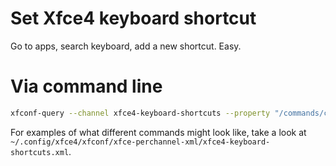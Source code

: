 # Set Xfce4 keyboard shortcut

Go to apps, search keyboard, add a new shortcut. Easy.

# Via command line

```bash
xfconf-query --channel xfce4-keyboard-shortcuts --property "/commands/custom/<Primary><Alt>t" --create --type string --set "exo-open --launch TerminalEmulator"
```

For examples of what different commands might look like, take a look at `~/.config/xfce4/xfconf/xfce-perchannel-xml/xfce4-keyboard-shortcuts.xml`.
